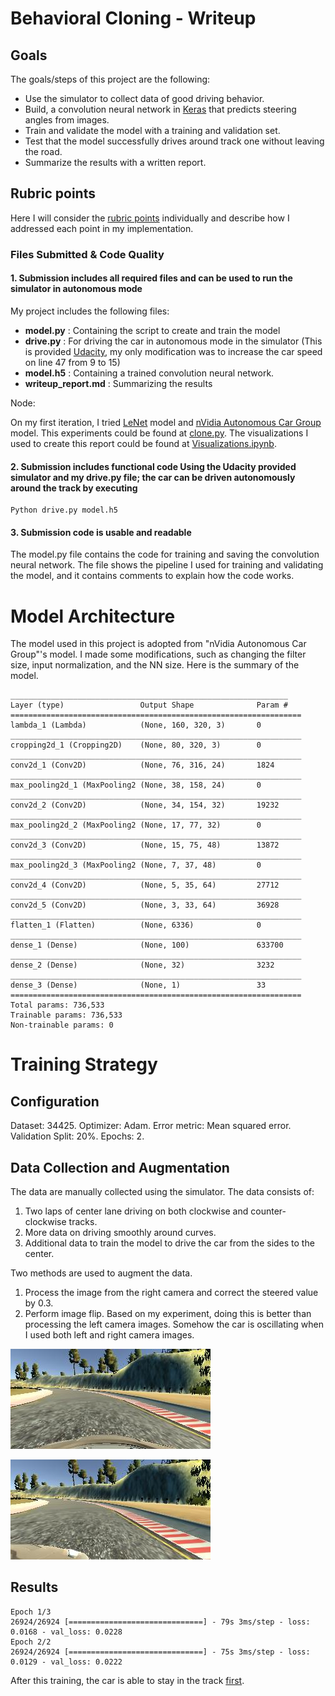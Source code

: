 # Behavioral Cloning - Writeup

## Goals

The goals/steps of this project are the following:

- Use the simulator to collect data of good driving behavior.
- Build, a convolution neural network in [Keras](https://keras.io/) that predicts steering angles from images.
- Train and validate the model with a training and validation set.
- Test that the model successfully drives around track one without leaving the road.
- Summarize the results with a written report.

## Rubric points

Here I will consider the [rubric points](https://review.udacity.com/#!/rubrics/432/view) individually and describe how I addressed each point in my implementation.

### Files Submitted & Code Quality

#### 1. Submission includes all required files and can be used to run the simulator in autonomous mode
My project includes the following files:

- **model.py** : Containing the script to create and train the model
- **drive.py** : For driving the car in autonomous mode in the simulator (This is provided [Udacity](https://github.com/udacity/CarND-Behavioral-Cloning-P3/blob/master/drive.py), my only modification was to increase the car speed on line 47 from 9 to 15)
- **model.h5** : Containing a trained convolution neural network.
- **writeup_report.md** : Summarizing the results

Node:

On my first iteration, I tried [LeNet](http://yann.lecun.com/exdb/lenet/) model and [nVidia Autonomous Car Group](https://devblogs.nvidia.com/parallelforall/deep-learning-self-driving-cars/) model. This experiments could be found at [clone.py](clone.py).
The visualizations I used to create this report could be found at [Visualizations.ipynb](Visualizations.ipynb).

#### 2. Submission includes functional code Using the Udacity provided simulator and my drive.py file; the car can be driven autonomously around the track by executing

```
Python drive.py model.h5
```

#### 3. Submission code is usable and readable

The model.py file contains the code for training and saving the convolution neural network. The file shows the pipeline I used for training and validating the model, and it contains comments to explain how the code works.

# Model Architecture

The model used in this project is adopted from "nVidia Autonomous Car Group"'s model. I made some modifications, such as changing the filter size, input normalization, and the NN size. Here is the summary of the model.

```
______________________________________________________________
Layer (type)                 Output Shape              Param #   
=================================================================
lambda_1 (Lambda)            (None, 160, 320, 3)       0         
_________________________________________________________________
cropping2d_1 (Cropping2D)    (None, 80, 320, 3)        0         
_________________________________________________________________
conv2d_1 (Conv2D)            (None, 76, 316, 24)       1824      
_________________________________________________________________
max_pooling2d_1 (MaxPooling2 (None, 38, 158, 24)       0         
_________________________________________________________________
conv2d_2 (Conv2D)            (None, 34, 154, 32)       19232     
_________________________________________________________________
max_pooling2d_2 (MaxPooling2 (None, 17, 77, 32)        0         
_________________________________________________________________
conv2d_3 (Conv2D)            (None, 15, 75, 48)        13872     
_________________________________________________________________
max_pooling2d_3 (MaxPooling2 (None, 7, 37, 48)         0         
_________________________________________________________________
conv2d_4 (Conv2D)            (None, 5, 35, 64)         27712     
_________________________________________________________________
conv2d_5 (Conv2D)            (None, 3, 33, 64)         36928     
_________________________________________________________________
flatten_1 (Flatten)          (None, 6336)              0         
_________________________________________________________________
dense_1 (Dense)              (None, 100)               633700    
_________________________________________________________________
dense_2 (Dense)              (None, 32)                3232      
_________________________________________________________________
dense_3 (Dense)              (None, 1)                 33        
=================================================================
Total params: 736,533
Trainable params: 736,533
Non-trainable params: 0
```

# Training Strategy

## Configuration

Dataset: 34425.
Optimizer: Adam.
Error metric: Mean squared error.
Validation Split: 20%.
Epochs: 2.

## Data Collection and Augmentation

The data are manually collected using the simulator. The data consists of:
1. Two laps of center lane driving on both clockwise and counter-clockwise tracks.
2. More data on driving smoothly around curves.
3. Additional data to train the model to drive the car from the sides to the center.

Two methods are used to augment the data.
1. Process the image from the right camera and correct the steered value by 0.3.
2. Perform image flip. Based on my experiment, doing this is better than processing the left camera images. Somehow the car is oscillating when I used both left and right camera images.

![alt text](/data/center.jpg "Center Camera Image")

![alt text](/data/right.jpg "Right Camera Image")

## Results

```
Epoch 1/3
26924/26924 [==============================] - 79s 3ms/step - loss: 0.0168 - val_loss: 0.0228
Epoch 2/2
26924/26924 [==============================] - 75s 3ms/step - loss: 0.0129 - val_loss: 0.0222
```

After this training, the car is able to stay in the track [first](run2.mp4).

